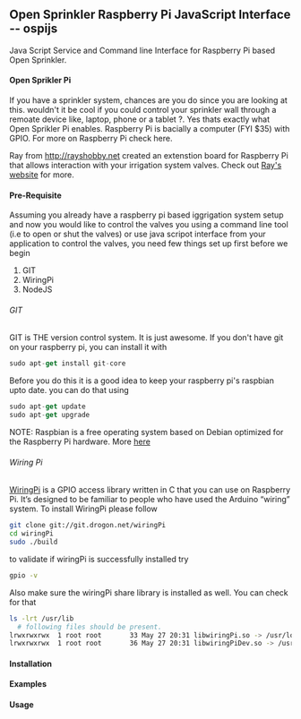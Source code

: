 ## Open Sprinkler Raspberry Pi JavaScript Interface  -- ospijs 

Java Script Service and Command line Interface for Raspberry Pi based Open Sprinkler.


#### Open Sprikler Pi
If you have a sprinkler system, chances are you do since you are looking at this. wouldn't it be cool if you could control your sprinkler wall through a remoate device like, laptop, phone or a tablet ?. Yes thats exactly what Open Sprikler Pi enables. Raspberry Pi is bacially a computer (FYI $35) with GPIO. For more on Raspberry Pi check here.

Ray from http://rayshobby.net created an extenstion board for Raspberry Pi that allows interaction with your irrigation system valves. Check out [Ray's website](http://rayshobby.net) for more.

#### Pre-Requisite
Assuming you already have a raspberry pi based iggrigation system setup and now you would like to control the valves you using a command line tool (i.e to open or shut the valves) or use java scripot interface from your application to control the valves, you need few things set up first before we begin

1. GIT
2. WiringPi 
3. NodeJS

###### GIT
GIT is THE version control system. It is just awesome. If you don't have git on your raspberry pi, you can install it with

``` js
sudo apt-get install git-core
```

Before you do this it is a good idea to keep your raspberry pi's raspbian upto date. you can do that using

``` js
sudo apt-get update
sudo apt-get upgrade
```

NOTE: Raspbian is a free operating system based on Debian optimized for the Raspberry Pi hardware. More [here](http://www.raspbian.org)


###### Wiring Pi
[WiringPi](http://wiringpi.com) is a GPIO access library written in C that you can use on Raspberry Pi. It’s designed to be familiar to people who have used the Arduino “wiring” system. To install WiringPi please follow

``` bash
git clone git://git.drogon.net/wiringPi
cd wiringPi
sudo ./build
```
to validate if wiringPi is successfully installed try
``` bash
gpio -v
```
Also make sure the wiringPi share library is installed as well. You can check for that 

``` bash
ls -lrt /usr/lib
  # following files should be present.
lrwxrwxrwx  1 root root       33 May 27 20:31 libwiringPi.so -> /usr/local/lib/libwiringPi.so.2.0
lrwxrwxrwx  1 root root       36 May 27 20:31 libwiringPiDev.so -> /usr/local/lib/libwiringPiDev.so.2.0
```

#### Installation


#### Examples 


#### Usage



